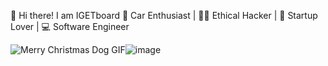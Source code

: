 👋 Hi there! I am IGETboard
🚗 Car Enthusiast | 🕵️‍♂️ Ethical Hacker | 🚀 Startup Lover | 💻 Software Engineer


<img src="https://media3.giphy.com/media/v1.Y2lkPTc5MGI3NjExaTJqaG9mZTIxdHh3MW83bm1uc3QyY2luMXZxMGRxODE5M2N5dWxiZyZlcD12MV9pbnRlcm5hbF9naWZfYnlfaWQmY3Q9Zw/11EEXw1EIEoHaE/200.gif" alt="Merry Christmas Dog GIF"/>![image](https://github.com/user-attachments/assets/cd92d0e4-d4b4-4757-993c-8b692af294b7)

